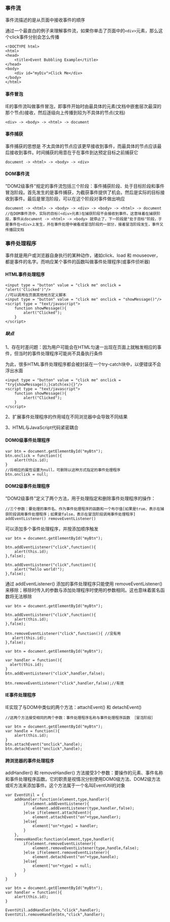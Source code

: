 ### 事件流

事件流描述的是从页面中接收事件的顺序

通过一个最直白的例子来理解事件流，如果你单击了页面中的```<div>```元素，那么这个click事件分别会怎么传播
``` 
<!DOCTYPE html>
<html>
<head>
    <title>Event Bubbling Example</title>
</head>
<body>
    <div id="myDiv">Click Me</div>
</body>
</html>
```

#### 事件冒泡
IE的事件流叫做事件冒泡，即事件开始时由最具体的元素(文档中嵌套层次最深的那个节点)接收，然后逐级向上传播到较为不具体的节点(文档)
``` 
<div> -> <body> -> <html> -> document
```

#### 事件捕获
事件捕获的思想是 不太具体的节点应该更早接收到事件，而最具体的节点应该最后接收到事件。时间捕获的用意在于在事件到达预定目标之前捕获它
``` 
document -> <html> -> <body> -> <div>
```

#### DOM事件流
"DOM2级事件"规定的事件流包括三个阶段：事件捕获阶段、处于目标阶段和事件冒泡阶段。首先发生的是事件捕获，为截获事件提供了机会。然后是实际的目标接收到事件。最后是冒泡阶段，可以在这个阶段对事件做出响应
``` 
document -> <html> -> <body> -> <div> -> <body> -> <html> -> document
//在DOM事件流中，实际的目标(<div>元素)在捕获阶段不会接收到事件。这意味着在捕获阶段，事件从document -> <html> -> <body> 就停止了，下一阶段是"处于目标"阶段，于是事件在<div>上发生，并在事件处理中被看成冒泡阶段的一部分，接着冒泡阶段发生，事件又传播回文档
```

### 事件处理程序
事件就是用户或浏览器自身执行的某种动作，诸如click、load 和 mouseover，都是事件的名字。而响应某个事件的函数叫做事件处理程序(或事件侦听器)

#### HTML事件处理程序
``` 
<input type = "button" value = "click me" onclick = "alert('Clicked')"/>
//可以调用在页面其他地方定义脚本
<input type = "button" value = "click me" onclick = "showMessage()"/>
<script type = "text/javascript">
    function showMessage(){
        alert("Clicked");
    }
</script>
```
##### 缺点
1、存在时差问题：因为用户可能会在HTML匀速一出现在页面上就触发相应的事件，但当时的事件处理程序可能尚不具备执行条件

为此，很多HTML事件处理程序都会被封装在一个try-catch块中，以便错误不会浮出水面
``` 
<input type = "button" value = "click me" onclick = "try{showMessage();}catch(ex){}"/>
<script type = "text/javascript">
    function showMessage(){
        alert("Clicked");
    }
</script>
```

2、扩展事件处理程序的作用域在不同浏览器中会导致不同结果

3、HTML与JavaScript代码紧密耦合

#### DOM0级事件处理程序
``` 
var btn = document.getElementById("myBtn");
btn.onclick = function(){
    alert(this.id);
}
//将相应的属性设置为null，可删除以这种方式指定的事件处理程序
btn.onclick = null;
```

#### DOM2级事件处理程序
"DOM2级事件"定义了两个方法，用于处理指定和删除事件处理程序的操作：
``` 
//三个参数：要处理的事件名、作为事件处理程序的函数和一个布尔值[如果是true，表示在捕获阶段调用事件处理程序；如果是false，表示在冒泡阶段调用事件处理程序]
addEventListener() removeEventListener()
```
可以添加多个事件处理程序，并按添加顺序触发
``` 
var btn = document.getElementById("myBtn");

btn.addEventListener("click",function(){
    alert(this.id);
},false);

btn.addEventListener("click",function(){
    alert("hello world!");
},false);
```
通过 addEventListener() 添加的事件处理程序只能使用 removeEventListener() 来移除；移除时传入的参数与添加处理程序时使用的参数相同。这也意味着匿名函数将无法移除
``` 
var btn = document.getElementById("myBtn");

btn.addEventListener("click",function(){
    alert(this.id);
},false);

btn.removeEventListener("click",function(){ //没有用
   alert(this.id);
},false);
```
``` 
var btn = document.getElementById("myBtn");

var handler = function(){
  alert(this.id);
}
btn.addEventListener("click",handler,false);

btn.removeEventListener("click",handler,false);//有效
```
#### IE事件处理程序
IE实现了与DOM中类似的两个方法：attachEvent() 和 detachEvent()
``` 
//这两个方法接受相同的两个参数：事件处理程序名称与事件处理程序函数 ［冒泡阶段］

var btn = document.getElementById("myBtn");
var handle = function(){
    alert(this.id);
}
btn.attachEvent("onclick",handle);
btn.detachEvent("onclick",handle);
```

#### 跨浏览器的事件处理程序
addHandler() 和 removeHandler() 方法接受3个参数：要操作的元素、事件名称和事件处理程序函数。它的职责是视情况分别使用DOM0级方法、DOM2级方法或IE方法来添加事件。这个方法属于一个名叫EventUtil的对象
``` 
var EventUtil = {
    addHandler:function(element,type,handler){
        if(element.addEventListener){
            element.addEventListener(type,handler,false);
        }else if(element.attachEvent){
            element.attachEvent("on"+type,handler);
        }else{
            element["on"+type] = handler;
        }
    },
    removeHandle:function(element,type,handler){
        if(element.removeEventListener){
            element.removeEventListener(type,handle,false);
        }else if(element.removeEventListener){
            element.detachEvent("on"+type,handle);
        }else{
            element["on"+type] = null;
        }    
    }
}
```
``` 
var btn = document.getElementById("myBtn");
var handler = function(){
    alert(this.id);
}

EventUtil.addHandler(btn,"click",handler);
EventUtil.removeHandle(btn,"click",handler);
```
